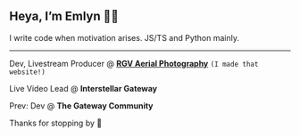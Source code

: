 ## Heya, I’m Emlyn 👋😁

I write code when motivation arises. JS/TS and Python mainly. 

---

Dev, Livestream Producer @ **[RGV Aerial Photography](https://rgvaerial.org)**
`(I made that website!)`

Live Video Lead @ **Interstellar Gateway**



Prev: Dev @ **The Gateway Community**


Thanks for stopping by 🫡
<!---
emlynlj/emlynlj is a ✨ special ✨ repository because its `README.md` (this file) appears on your GitHub profile.
You can click the Preview link to take a look at your changes.
--->
